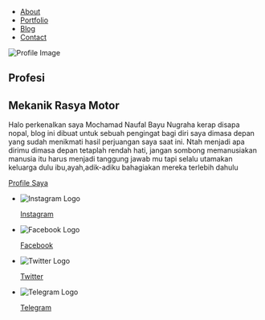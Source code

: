 <!DOCTYPE html>
<html lang="en">
<head>
    <meta charset="UTF-8" />
    <meta name="viewport" content="width=device-width, initial-scale=1.0" />
    <link rel="stylesheet" href="style.css" />
    <title>Mochamad Naufal Bayu Nugraha</title>
</head>
<body>
    <div class="container">
        <div class="sidebar">
            <nav>
                <ul>
                    <li><a href="">About</a></li>
                    <li><a href="">Portfolio</a></li>
                    <li><a href="">Blog</a></li>
                    <li><a href="">Contact</a></li>
                </ul>
            </nav>
        </div>
        <main class="content">
            <section class="hero">
                <img src="online.png" alt="Profile Image" />
                <div class="hero-content">
                    <h1>Profesi</h1>
                    <h2>Mekanik Rasya Motor</h2>
                    <p>Halo perkenalkan saya Mochamad Naufal Bayu Nugraha kerap disapa nopal, blog ini dibuat untuk
                        sebuah pengingat bagi diri saya dimasa depan yang sudah menikmati hasil perjuangan saya saat
                        ini. Ntah menjadi apa dirimu dimasa depan tetaplah rendah hati, jangan sombong memanusiakan
                        manusia itu harus menjadi tanggung jawab mu tapi selalu utamakan keluarga dulu ibu,ayah,adik-adiku
                        bahagiakan mereka terlebih dahulu
                    </p>
                    <a href="" class="action-btn">Profile Saya</a>
                </div>
            </section>
        </main>
        <div class="footer">
            <footer>
                <ul>
                    <li>
                        <img src="instagram.png" alt="Instagram Logo" />
                        <a href="#"><p>Instagram</p></a>
                    </li>
                    <li>
                        <img src="facebook.png" alt="Facebook Logo" />
                        <a href="#"><p>Facebook</p></a>
                    </li>
                    <li>
                        <img src="twitter.png" alt="Twitter Logo" />
                        <a href="#"><p>Twitter</p></a>
                    </li>
                    <li>
                        <img src="telegram.png" alt="Telegram Logo" />
                        <a href="#"><p>Telegram</p></a>
                    </li>
                </ul>
            </footer>
        </div>
    </div>
</body>
</html>
